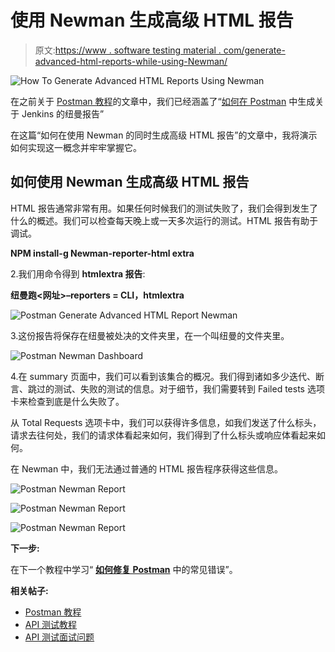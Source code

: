 # 使用 Newman 生成高级 HTML 报告

> 原文:[https://www . software testing material . com/generate-advanced-html-reports-while-using-Newman/](https://www.softwaretestingmaterial.com/generate-advanced-html-reports-while-using-newman/)

![How To Generate Advanced HTML Reports Using Newman](img/c37195c0bc54064664e1b0ff6f6e6596.png)

在之前关于 [Postman 教程](https://www.softwaretestingmaterial.com/postman-tutorial/)的文章中，我们已经涵盖了“[如何在 Postman](https://www.softwaretestingmaterial.com/generate-newman-reports-on-jenkins/) 中生成关于 Jenkins 的纽曼报告”

在这篇“如何在使用 Newman 的同时生成高级 HTML 报告”的文章中，我将演示如何实现这一概念并牢牢掌握它。

## **如何使用 Newman 生成高级 HTML 报告**

HTML 报告通常非常有用。如果任何时候我们的测试失败了，我们会得到发生了什么的概述。我们可以检查每天晚上或一天多次运行的测试。HTML 报告有助于调试。

**NPM install-g Newman-reporter-html extra**

2.我们用命令得到 **htmlextra 报告**:

**纽曼跑<网址>–reporters = CLI，htmlextra**

![Postman Generate Advanced HTML Report Newman](img/9e45ee8a6df181dedb9d4ab66d6ad774.png)

3.这份报告将保存在纽曼被处决的文件夹里，在一个叫纽曼的文件夹里。

![Postman Newman Dashboard](img/899222f0dfce8a56ac4c68b15b7b5383.png)

4.在 summary 页面中，我们可以看到该集合的概况。我们得到诸如多少迭代、断言、跳过的测试、失败的测试的信息。对于细节，我们需要转到 Failed tests 选项卡来检查到底是什么失败了。

从 Total Requests 选项卡中，我们可以获得许多信息，如我们发送了什么标头，请求去往何处，我们的请求体看起来如何，我们得到了什么标头或响应体看起来如何。

在 Newman 中，我们无法通过普通的 HTML 报告程序获得这些信息。

![Postman Newman Report](img/2a0dfb6df46a727e15ed5fe72c11c4ad.png)

![Postman Newman Report](img/e685193fcbb9dc25a653fe3bb6a1a3b9.png)

![Postman Newman Report](img/aa72226146a5146d38ff831c6abf3bda.png)

**下一步:**

在下一个教程中学习“ [**如何修复 Postman**](https://www.softwaretestingmaterial.com/how-to-fix-common-errors-in-postman/) 中的常见错误”。

**相关帖子:**

*   [Postman 教程](https://www.softwaretestingmaterial.com/postman-tutorial/)
*   [API 测试教程](https://www.softwaretestingmaterial.com/api-testing/)
*   [API 测试面试问题](https://www.softwaretestingmaterial.com/api-testing-interview-questions/)